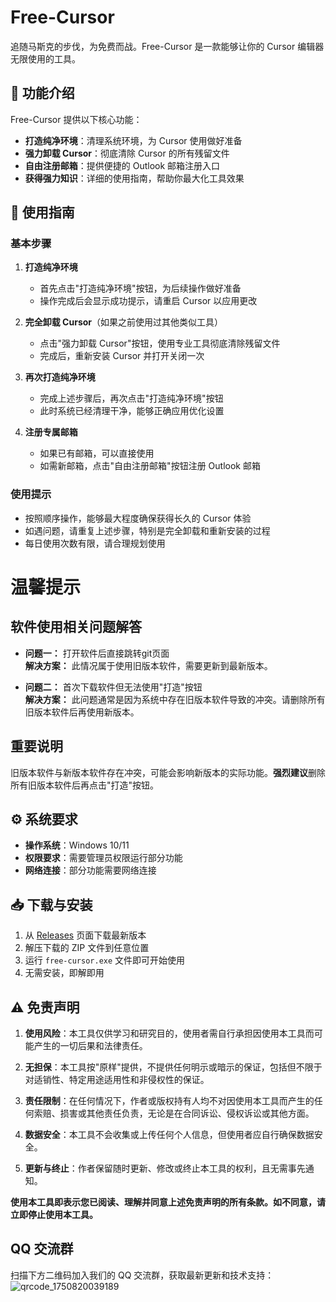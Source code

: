 # Free-Cursor
追随马斯克的步伐，为免费而战。Free-Cursor 是一款能够让你的 Cursor 编辑器无限使用的工具。

## 📝 功能介绍

Free-Cursor 提供以下核心功能：

- **打造纯净环境**：清理系统环境，为 Cursor 使用做好准备
- **强力卸载 Cursor**：彻底清除 Cursor 的所有残留文件
- **自由注册邮箱**：提供便捷的 Outlook 邮箱注册入口
- **获得强力知识**：详细的使用指南，帮助你最大化工具效果

## 🚀 使用指南

### 基本步骤

1. **打造纯净环境**
   - 首先点击"打造纯净环境"按钮，为后续操作做好准备
   - 操作完成后会显示成功提示，请重启 Cursor 以应用更改

2. **完全卸载 Cursor**（如果之前使用过其他类似工具）
   - 点击"强力卸载 Cursor"按钮，使用专业工具彻底清除残留文件
   - 完成后，重新安装 Cursor 并打开关闭一次

3. **再次打造纯净环境**
   - 完成上述步骤后，再次点击"打造纯净环境"按钮
   - 此时系统已经清理干净，能够正确应用优化设置

4. **注册专属邮箱**
   - 如果已有邮箱，可以直接使用
   - 如需新邮箱，点击"自由注册邮箱"按钮注册 Outlook 邮箱

### 使用提示

- 按照顺序操作，能够最大程度确保获得长久的 Cursor 体验
- 如遇问题，请重复上述步骤，特别是完全卸载和重新安装的过程
- 每日使用次数有限，请合理规划使用

# 温馨提示

## 软件使用相关问题解答

- **问题一：** 打开软件后直接跳转git页面  
  **解决方案：** 此情况属于使用旧版本软件，需要更新到最新版本。

- **问题二：** 首次下载软件但无法使用"打造"按钮  
  **解决方案：** 此问题通常是因为系统中存在旧版本软件导致的冲突。请删除所有旧版本软件后再使用新版本。

## 重要说明

旧版本软件与新版本软件存在冲突，可能会影响新版本的实际功能。**强烈建议**删除所有旧版本软件后再点击"打造"按钮。

## ⚙️ 系统要求

- **操作系统**：Windows 10/11
- **权限要求**：需要管理员权限运行部分功能
- **网络连接**：部分功能需要网络连接

## 📥 下载与安装

1. 从 [Releases](https://github.com/dulikaifazr/Free-Cursor/releases) 页面下载最新版本
2. 解压下载的 ZIP 文件到任意位置
3. 运行 `free-cursor.exe` 文件即可开始使用
4. 无需安装，即解即用

## ⚠️ 免责声明

1. **使用风险**：本工具仅供学习和研究目的，使用者需自行承担因使用本工具而可能产生的一切后果和法律责任。

2. **无担保**：本工具按"原样"提供，不提供任何明示或暗示的保证，包括但不限于对适销性、特定用途适用性和非侵权性的保证。

3. **责任限制**：在任何情况下，作者或版权持有人均不对因使用本工具而产生的任何索赔、损害或其他责任负责，无论是在合同诉讼、侵权诉讼或其他方面。

4. **数据安全**：本工具不会收集或上传任何个人信息，但使用者应自行确保数据安全。

5. **更新与终止**：作者保留随时更新、修改或终止本工具的权利，且无需事先通知。

**使用本工具即表示您已阅读、理解并同意上述免责声明的所有条款。如不同意，请立即停止使用本工具。**
## QQ 交流群
扫描下方二维码加入我们的 QQ 交流群，获取最新更新和技术支持：
![qrcode_1750820039189](https://github.com/user-attachments/assets/c79df94e-7e3c-49ac-9943-1992ff0156ec)


